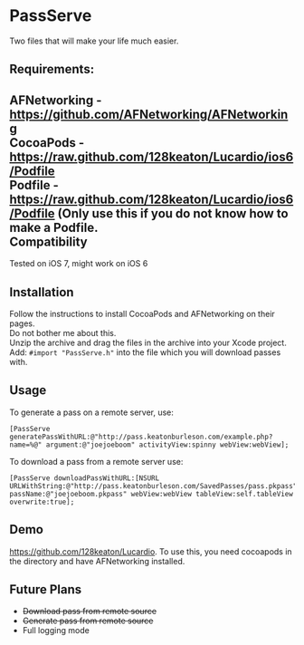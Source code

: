 PassServe
=========

Two files that will make your life much easier. 

Requirements:
------------
AFNetworking - https://github.com/AFNetworking/AFNetworking  
CocoaPods - https://raw.github.com/128keaton/Lucardio/ios6/Podfile  
Podfile - https://raw.github.com/128keaton/Lucardio/ios6/Podfile (Only use this if you do not know how to make a Podfile.  
Compatibility
------------
Tested on iOS 7, might work on iOS 6

Installation
-----------
Follow the instructions to install CocoaPods and AFNetworking on their pages.   
Do not bother me about this.  
Unzip the archive and drag the files in the archive into your Xcode project.
Add: ```#import "PassServe.h"``` into the file which you will download passes with.

Usage
-----
To generate a pass on a remote server, use:

    [PassServe generatePassWithURL:@"http://pass.keatonburleson.com/example.php?name=%@" argument:@"joejoeboom" activityView:spinny webView:webView];

To download a pass from a remote server use:
     
    [PassServe downloadPassWithURL:[NSURL URLWithString:@"http://pass.keatonburleson.com/SavedPasses/pass.pkpass"] passName:@"joejoeboom.pkpass" webView:webView tableView:self.tableView overwrite:true];
     
Demo
----
https://github.com/128keaton/Lucardio. To use this, you need cocoapods in the directory and have AFNetworking installed.

Future Plans
------------

- ~~Download pass from remote source~~
- ~~Generate pass from remote source~~
-    Full logging mode
